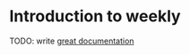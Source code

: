 # Introduction to weekly

TODO: write [great documentation](http://jacobian.org/writing/what-to-write/)
